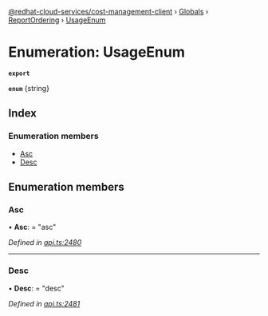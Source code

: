 [@redhat-cloud-services/cost-management-client](../README.md) › [Globals](../globals.md) › [ReportOrdering](../modules/reportordering.md) › [UsageEnum](reportordering.usageenum.md)

# Enumeration: UsageEnum

**`export`** 

**`enum`** {string}

## Index

### Enumeration members

* [Asc](reportordering.usageenum.md#asc)
* [Desc](reportordering.usageenum.md#desc)

## Enumeration members

###  Asc

• **Asc**: = "asc"

*Defined in [api.ts:2480](https://github.com/RedHatInsights/javascript-clients/blob/master/packages/cost-management/api.ts#L2480)*

___

###  Desc

• **Desc**: = "desc"

*Defined in [api.ts:2481](https://github.com/RedHatInsights/javascript-clients/blob/master/packages/cost-management/api.ts#L2481)*
